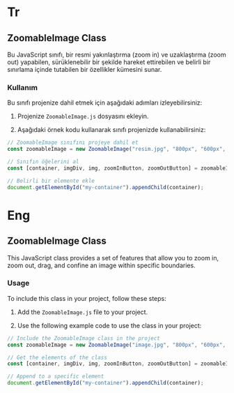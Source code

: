 # Tr

## ZoomableImage Class

Bu JavaScript sınıfı, bir resmi yakınlaştırma (zoom in) ve uzaklaştırma (zoom out) yapabilen, sürüklenebilir bir şekilde hareket ettirebilen ve belirli bir sınırlama içinde tutabilen bir özellikler kümesini sunar.

### Kullanım

Bu sınıfı projenize dahil etmek için aşağıdaki adımları izleyebilirsiniz:

1. Projenize `ZoomableImage.js` dosyasını ekleyin.

2. Aşağıdaki örnek kodu kullanarak sınıfı projenizde kullanabilirsiniz:

```javascript
// ZoomableImage sınıfını projeye dahil et
const zoomableImage = new ZoomableImage("resim.jpg", "800px", "600px", "zoomed-container", document.body);

// Sınıfın öğelerini al
const [container, imgDiv, img, zoomInButton, zoomOutButton] = zoomableImage.getElements();

// Belirli bir elemente ekle
document.getElementById("my-container").appendChild(container);
```

# Eng

## ZoomableImage Class

This JavaScript class provides a set of features that allow you to zoom in, zoom out, drag, and confine an image within specific boundaries.

### Usage

To include this class in your project, follow these steps:

1. Add the `ZoomableImage.js` file to your project.

2. Use the following example code to use the class in your project:

```javascript
// Include the ZoomableImage class in the project
const zoomableImage = new ZoomableImage("image.jpg", "800px", "600px", "zoomed-container", document.body);

// Get the elements of the class
const [container, imgDiv, img, zoomInButton, zoomOutButton] = zoomableImage.getElements();

// Append to a specific element
document.getElementById("my-container").appendChild(container);
```
